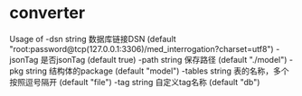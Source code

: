 # converter

Usage of
  -dsn string
        数据库链接DSN (default "root:password@tcp(127.0.0.1:3306)/med_interrogation?charset=utf8")
  -jsonTag
        是否jsonTag (default true)
  -path string
        保存路径 (default "./model")
  -pkg string
        结构体的package (default "model")
  -tables string
        表的名称，多个按照逗号隔开 (default "file")
  -tag string
        自定义tag名称 (default "db")